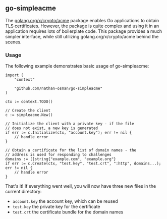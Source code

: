 ## go-simpleacme

The [golang.org/x/crypto/acme](https://godoc.org/golang.org/x/crypto/acme) package enables Go applications to obtain TLS certificates. However, the package is quite complex and using it in an application requires lots of boilerplate code. This package provides a much simpler interface, while still utilizing golang.org/x/crypto/acme behind the scenes.

### Usage

The following example demonstrates basic usage of go-simpleacme:

    import (
        "context"

        "github.com/nathan-osman/go-simpleacme"
    )

    ctx := context.TODO()

    // Create the client
    c := simpleacme.New()

    // Initialize the client with a private key - if the file
    // does not exist, a new key is generated
    if err := c.Initialize(ctx, "account.key"); err != nil {
        // handle error
    }

    // Obtain a certificate for the list of domain names - the
    // address is used for responding to challenges
    domains := []string{"example.com", "example.org"}
    if err := c.Create(ctx, "test.key", "test.crt", ":http", domains...); err != nil {
        // handle error
    }

That's it! If everything went well, you will now have three new files in the current directory:

- `account.key` the account key, which can be reused
- `test.key` the private key for the certificate
- `test.crt` the certificate bundle for the domain names
